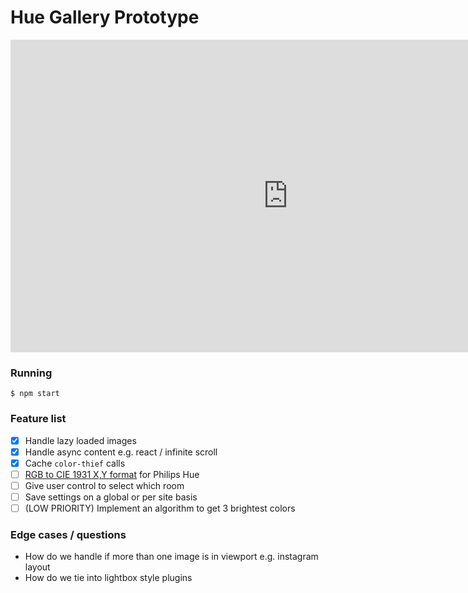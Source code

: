 # Hue Gallery Prototype

<iframe width="888" height="500" src="https://www.youtube.com/embed/qOEEHlKU1Fw?rel=0&amp;showinfo=0" frameborder="0" allowfullscreen></iframe>

### Running
```
$ npm start
```

### Feature list

- [x] Handle lazy loaded images
- [x] Handle async content e.g. react / infinite scroll
- [x] Cache `color-thief` calls
- [ ] [RGB to CIE 1931 X,Y format](https://github.com/bjohnso5/hue-hacking#srccolorsjs) for Philips Hue
- [ ] Give user control to select which room
- [ ] Save settings on a global or per site basis
- [ ] (LOW PRIORITY) Implement an algorithm to get 3 brightest colors

### Edge cases / questions

- How do we handle if more than one image is in viewport e.g. instagram layout
- How do we tie into lightbox style plugins
